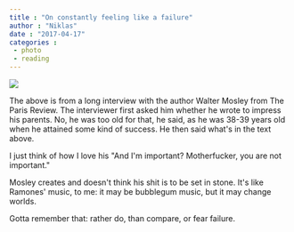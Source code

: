 ```yaml
---
title : "On constantly feeling like a failure"
author : "Niklas"
date : "2017-04-17"
categories : 
 - photo
 - reading
---
```


[![](https://niklasblog.com/wp-content/2017-04-17-11.31.32-1.jpg)](https://niklasblog.com/wp-content/2017-04-17-11.31.32-1.jpg)

The above is from a long interview with the author Walter Mosley from The Paris Review. The interviewer first asked him whether he wrote to impress his parents. No, he was too old for that, he said, as he was 38-39 years old when he attained some kind of success. He then said what's in the text above.

I just think of how I love his "And I'm important? Motherfucker, you are not important."

Mosley creates and doesn't think his shit is to be set in stone. It's like Ramones' music, to me: it may be bubblegum music, but it may change worlds.

Gotta remember that: rather do, than compare, or fear failure.
